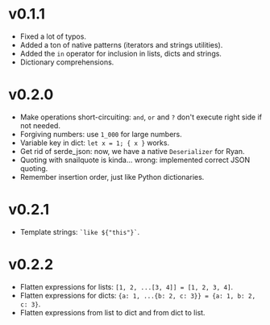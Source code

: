
# v0.1.1

- Fixed a lot of typos.
- Added a ton of native patterns (iterators and strings utilities).
- Added the `in` operator for inclusion in lists, dicts and strings.
- Dictionary comprehensions.


# v0.2.0

- Make operations short-circuiting: `and`, `or` and `?` don't execute right side if not needed.
- Forgiving numbers: use `1_000` for large numbers.
- Variable key in dict: `let x = 1; { x }` works.
- Get rid of serde_json: now, we have a native `Deserializer` for Ryan.
- Quoting with snailquote is kinda... wrong: implemented correct JSON quoting.
- Remember insertion order, just like Python dictionaries.


# v0.2.1

- Template strings: `` `like ${"this"}` ``.


# v0.2.2

- Flatten expressions for lists: `[1, 2, ...[3, 4]] = [1, 2, 3, 4]`.
- Flatten expressions for dicts: `{a: 1, ...{b: 2, c: 3}} = {a: 1, b: 2, c: 3}`.
- Flatten expressions from list to dict and from dict to list.
